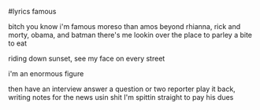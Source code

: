 #lyrics
famous

bitch you know i'm famous
moreso than amos
beyond rhianna, rick and morty, obama, and batman there's me
lookin over the place to parley a bite to eat

riding down sunset, see my face on every street


i'm an enormous figure


then have an interview
answer a question or two
reporter play it back, writing notes for the news
usin shit I'm spittin straight to pay his dues


